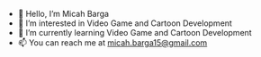 - 👋 Hello, I’m Micah Barga
- 👀 I’m interested in Video Game and Cartoon Development
- 🌱 I’m currently learning Video Game and Cartoon Development
- 📫 You can reach me at micah.barga15@gmail.com
